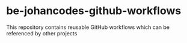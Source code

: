 # be-johancodes-github-workflows
This repository contains reusable GitHub workflows which can be referenced by other projects
